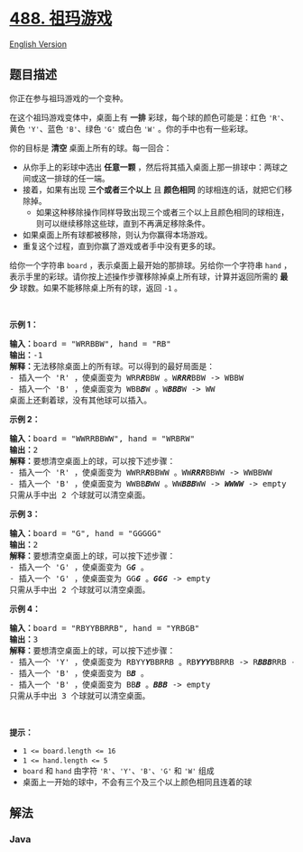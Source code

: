 # [488. 祖玛游戏](https://leetcode.cn/problems/zuma-game)

[English Version](/solution/0400-0499/0488.Zuma%20Game/README_EN.md)

## 题目描述

<!-- 这里写题目描述 -->

<p>你正在参与祖玛游戏的一个变种。</p>

<p>在这个祖玛游戏变体中，桌面上有 <strong>一排</strong> 彩球，每个球的颜色可能是：红色 <code>'R'</code>、黄色 <code>'Y'</code>、蓝色 <code>'B'</code>、绿色 <code>'G'</code> 或白色 <code>'W'</code> 。你的手中也有一些彩球。</p>

<p>你的目标是 <strong>清空</strong> 桌面上所有的球。每一回合：</p>

<ul>
	<li>从你手上的彩球中选出 <strong>任意一颗</strong> ，然后将其插入桌面上那一排球中：两球之间或这一排球的任一端。</li>
	<li>接着，如果有出现 <strong>三个或者三个以上</strong> 且 <strong>颜色相同</strong> 的球相连的话，就把它们移除掉。
	<ul>
		<li>如果这种移除操作同样导致出现三个或者三个以上且颜色相同的球相连，则可以继续移除这些球，直到不再满足移除条件。</li>
	</ul>
	</li>
	<li>如果桌面上所有球都被移除，则认为你赢得本场游戏。</li>
	<li>重复这个过程，直到你赢了游戏或者手中没有更多的球。</li>
</ul>

<p>给你一个字符串 <code>board</code> ，表示桌面上最开始的那排球。另给你一个字符串 <code>hand</code> ，表示手里的彩球。请你按上述操作步骤移除掉桌上所有球，计算并返回所需的 <strong>最少</strong> 球数。如果不能移除桌上所有的球，返回 <code>-1</code> 。</p>

<p>&nbsp;</p>

<p><strong>示例 1：</strong></p>

<pre>
<strong>输入：</strong>board = "WRRBBW", hand = "RB"
<strong>输出：</strong>-1
<strong>解释：</strong>无法移除桌面上的所有球。可以得到的最好局面是：
- 插入一个 'R' ，使桌面变为 WRR<em><strong>R</strong></em>BBW 。W<em><strong>RRR</strong></em>BBW -&gt; WBBW
- 插入一个 'B' ，使桌面变为 WBB<em><strong>B</strong></em>W 。W<em><strong>BBB</strong></em>W -&gt; WW
桌面上还剩着球，没有其他球可以插入。</pre>

<p><strong>示例 2：</strong></p>

<pre>
<strong>输入：</strong>board = "WWRRBBWW", hand = "WRBRW"
<strong>输出：</strong>2
<strong>解释：</strong>要想清空桌面上的球，可以按下述步骤：
- 插入一个 'R' ，使桌面变为 WWRR<strong><em>R</em></strong>BBWW 。WW<em><strong>RRR</strong></em>BBWW -&gt; WWBBWW
- 插入一个 'B' ，使桌面变为 WWBB<em><strong>B</strong></em>WW 。WW<em><strong>BBB</strong></em>WW -&gt; <em><strong>WWWW</strong></em> -&gt; empty
只需从手中出 2 个球就可以清空桌面。
</pre>

<p><strong>示例 3：</strong></p>

<pre>
<strong>输入：</strong>board = "G", hand = "GGGGG"
<strong>输出：</strong>2
<strong>解释：</strong>要想清空桌面上的球，可以按下述步骤：
- 插入一个 'G' ，使桌面变为 G<em><strong>G</strong></em> 。
- 插入一个 'G' ，使桌面变为 GG<em><strong>G</strong></em> 。<em><strong>GGG</strong></em> -&gt; empty
只需从手中出 2 个球就可以清空桌面。
</pre>

<p><strong>示例 4：</strong></p>

<pre>
<strong>输入：</strong>board = "RBYYBBRRB", hand = "YRBGB"
<strong>输出：</strong>3
<strong>解释：</strong>要想清空桌面上的球，可以按下述步骤：
- 插入一个 'Y' ，使桌面变为 RBYY<em><strong>Y</strong></em>BBRRB 。RB<em><strong>YYY</strong></em>BBRRB -&gt; R<em><strong>BBB</strong></em>RRB -&gt; <em><strong>RRR</strong></em>B -&gt; B
- 插入一个 'B' ，使桌面变为 B<em><strong>B</strong></em> 。
- 插入一个 'B' ，使桌面变为 BB<em><strong>B</strong></em> 。<em><strong>BBB</strong></em> -&gt; empty
只需从手中出 3 个球就可以清空桌面。
</pre>

<p>&nbsp;</p>

<p><strong>提示：</strong></p>

<ul>
	<li><code>1 &lt;= board.length &lt;= 16</code></li>
	<li><code>1 &lt;= hand.length &lt;= 5</code></li>
	<li><code>board</code> 和 <code>hand</code> 由字符 <code>'R'</code>、<code>'Y'</code>、<code>'B'</code>、<code>'G'</code> 和 <code>'W'</code> 组成</li>
	<li>桌面上一开始的球中，不会有三个及三个以上颜色相同且连着的球</li>
</ul>

## 解法

### **Java**

```java

```
